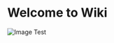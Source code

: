 # Welcome to Wiki

![Image Test](https://github.com/GreenCrateSG/app/blob/main/readme-images/badges/app_store.png?raw=true)
